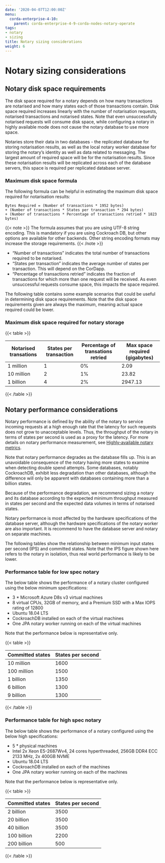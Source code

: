 ```yaml
---
date: '2020-04-07T12:00:00Z'
menu:
  corda-enterprise-4-10:
    parent: corda-enterprise-4-9-corda-nodes-notary-operate
tags:
- notary
- sizing
title: Notary sizing considerations
weight: 6
---
```



# Notary sizing considerations


## Notary disk space requirements

The disk space required for a notary depends on how many transactions are notarised and how many states each of those
transactions contain. Disk space required increases linearly with the number of notarisation requests, notarised
transactions and notarised states. Note that even unsuccessfully notarised requests will consume disk space, while
configuring a notary in highly available mode does not cause the notary database to use more space.

Notaries store their data in two databases - the replicated database for storing notarisation results, as well as the
local notary worker database for storing the notary’s identity as well as data related to messaging. The largest amount
of required space will be for the notarisation results. Since these notarisation results will be replicated across
each of the database servers, this space is required per replicated database server.


### Maximum disk space formula

The following formula can be helpful in estimating the maximum disk space required for notarisation results:

```none
Bytes Required = (Number of transactions * 1952 bytes)
+ (Number of transactions * States per transaction * 294 bytes)
+ (Number of transactions * Percentage of transactions retried * 1823 bytes)
```

{{< note >}}
The formula assumes that you are using UTF-8 string encoding. This is mandatory if you are using Cockroach DB, but other options are available for other backends. Other string encoding formats may increase the storage requirements.
{{< /note >}}

* “Number of transactions” indicates the total number of transactions required to be notarised.
* “States per transaction” indicates the average number of states per transaction. This will depend on the CorDapp.
* “Percentage of transactions retried” indicates the fraction of transactions for which more than one request will be received. As even unsuccessful requests consume space, this impacts the space required.

The following table contains some example scenarios that could be useful in determining disk space requirements. Note
that the disk space requirements given are always the maximum, meaning actual space required could be lower.


### Maximum disk space required for notary storage


{{< table >}}

|Notarised transations|States per transaction|Percentage of transations retried|Max space required (gigabytes)|
|-----------------------|--------------------------|-------------------------------------|---------------------------------|
|1 million|1|0%|2.09|
|10 million|2|1%|23.82|
|1 billion|4|2%|2947.13|

{{< /table >}}


## Notary performance considerations

Notary performance is defined by the ability of the notary to service incoming requests at a high enough rate that the latency
for such requests does not grow to unacceptable levels. Thus, the throughput of the notary in terms of states per second is
used as a proxy for the latency. For more details on notary performance measurement, see [Highly-available notary metrics](notary-metrics.md).

Note that notary performance degrades as the database fills up. This is an unavoidable consequence of the notary having more
states to examine when detecting double spend attempts. Some databases, notably CockroachDB, exhibit less degradation than
other databases, although the difference will only be apparent with databases containing more than a billion states.

Because of the performance degradation, we recommend sizing a notary and its database according to the expected minimum throughput
measured in states per second and the expected data volumes in terms of notarised states.

Notary performance is most affected by the hardware specifications of the database server, although the hardware specifications
of the notary worker are also important. It is recommend to have the database server and notary on separate machines.

The following tables show the relationship between minimum input states per second (IPS) and committed states. Note that the IPS
figure shown here refers to the notary in isolation, thus real world performance is likely to be lower.


### Performance table for low spec notary

The below table shows the performance of a notary cluster configured using the below minimum specifications:



* 3 * Microsoft Azure D8s v3 virtual machines
* 8 virtual CPUs, 32GB of memory, and a Premium SSD with a Max IOPS rating of 12800
* Ubuntu 18.04 LTS
* CockroachDB installed on each of the virtual machines
* One JPA notary worker running on each of the virtual machines


Note that the performance below is representative only.


{{< table >}}

|Committed states|States per second|
|---------------------|-------------------|
|10 million|1600|
|100 million|1500|
|1 billion|1350|
|6 billion|1300|
|9 billion|1300|

{{< /table >}}


### Performance table for high spec notary

The below table shows the performance of a notary configured using the below high specifications:



* 5 * physical machines
* Intel 2x Xeon E5-2687Wv4, 24 cores hyperthreaded, 256GB DDR4 ECC 2133 MHz, 2x 400GB NVME
* Ubuntu 18.04 LTS
* CockroachDB installed on each of the machines
* One JPA notary worker running on each of the machines


Note that the performance below is representative only.


{{< table >}}

|Committed states|States per second|
|---------------------|-------------------|
|2 billion|3500|
|20 billion|3500|
|40 billion|3500|
|100 billion|2200|
|200 billion|500|

{{< /table >}}

